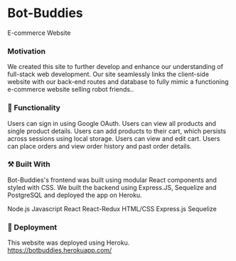 # **Bot-Buddies**

E-commerce Website

### Motivation

We created this site to further develop and enhance our understanding of full-stack web development. Our site seamlessly links the client-side website with our back-end routes and database to fully mimic a functioning e-commerce website selling robot friends.. 

### 🛒 Functionality

Users can sign in using Google OAuth.
Users can view all products and single product details.
Users can add products to their cart, which persists across sessions using local storage.
Users can view and edit cart.
Users can place orders and view order history and past order details.

### ⚒ Built With

Bot-Buddies's frontend was built using modular React components and styled with CSS. We built the backend using Express.JS, Sequelize and PostgreSQL and deployed the app on Heroku.

Node.js
Javascript
React
React-Redux
HTML/CSS
Express.js
Sequelize

### 🚀 Deployment

This website was deployed using Heroku. https://botbuddies.herokuapp.com/

